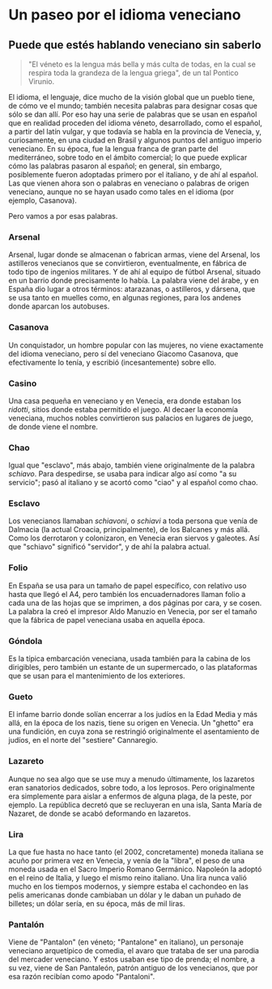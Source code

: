 # Un paseo por el idioma veneciano
## Puede que estés hablando veneciano sin saberlo

> "El véneto es la lengua más bella y más culta de todas, en la cual se respira
> toda la grandeza de la lengua griega", de un tal Pontico Virunio.

El idioma, el lenguaje, dice mucho de la visión global que un pueblo tiene, de
cómo ve el mundo; también necesita palabras para designar cosas que sólo se dan
allí. Por eso hay una serie de palabras que se usan en español que en realidad
proceden del idioma véneto, desarrollado, como el español, a partir del latín
vulgar, y que todavía se habla en la provincia de Venecia, y, curiosamente, en
una ciudad en Brasil y algunos puntos del antiguo imperio veneciano. En su
época, fue la lengua franca de gran parte del mediterráneo, sobre todo en el
ámbito comercial; lo que puede explicar cómo las palabras pasaron al español; en
general, sin embargo, posiblemente fueron adoptadas primero por el italiano, y
de ahí al español. Las que vienen ahora son o palabras en veneciano o palabras de origen veneciano, aunque no se hayan usado como tales en el idioma (por ejemplo, Casanova).

Pero vamos a por esas palabras.

### Arsenal

Arsenal, lugar donde se almacenan o fabrican armas, viene del Arsenal, los
astilleros venecianos que se convirtieron, eventualmente, en fábrica de todo
tipo de ingenios militares. Y de ahí al equipo de fútbol Arsenal, situado en un
barrio donde precisamente lo había. La palabra viene del árabe, y en España dio
lugar a otros términos: atarazanas, o astilleros, y dársena, que se usa tanto en
muelles como, en algunas regiones, para los andenes donde aparcan los autobuses.

### Casanova

Un conquistador, un hombre popular con las mujeres, no viene exactamente del
idioma veneciano, pero sí del veneciano Giacomo Casanova, que efectivamente lo
tenía, y escribió (incesantemente) sobre ello.

### Casino

Una casa pequeña en veneciano y en Venecia, era donde estaban los *ridotti*,
sitios donde estaba permitido el juego. Al decaer la economía veneciana, muchos
nobles convirtieron sus palacios en lugares de juego, de donde viene el nombre.

### Chao

Igual que "esclavo", más abajo, también viene originalmente de la palabra
*schiavo*. Para despedirse, se usaba para indicar algo así como "a su
servicio"; pasó al italiano y se acortó como "ciao" y al español como chao.

### Esclavo

Los venecianos llamaban *schiavoni*, o *schiavi* a toda persona que venía de
Dalmacia (la actual Croacia, principalmente), de los Balcanes y más allá. Como
los derrotaron y colonizaron, en
Venecia eran siervos y galeotes. Así que "schiavo" significó "servidor", y de
ahí la palabra actual.

### Folio

En España se usa para un tamaño de papel específico, con relativo uso hasta que llegó el A4, pero también los encuadernadores llaman folio a cada una de las hojas que se imprimen, a dos páginas por cara, y se cosen. La palabra la creó el impresor Aldo Manuzio en Venecia, por ser el tamaño que la fábrica de papel veneciana usaba en aquella época.

### Góndola

Es la típica embarcación veneciana, usada también para la cabina de los
dirigibles, pero también un estante de un supermercado, o las plataformas que se
usan para el mantenimiento de los exteriores.

### Gueto

El infame barrio donde solían encerrar a los judíos en la Edad Media y más allá,
en la época de los nazis, tiene su origen en Venecia. Un "ghetto" era una
fundición, en cuya zona se restringió originalmente el asentamiento de
judíos, en el norte del "sestiere" Cannaregio.

### Lazareto

Aunque no sea algo que se use muy a menudo últimamente, los lazaretos eran sanatorios dedicados, sobre todo, a los leprosos. Pero originalmente era simplemente para aislar a enfermos de alguna plaga, de la peste, por ejemplo. La república decretó que se recluyeran en una isla, Santa María de Nazaret, de donde se acabó deformando en lazaretos.

### Lira

La que fue hasta no hace tanto (el 2002, concretamente) moneda italiana se acuño
por primera vez en Venecia, y venía de la "libra", el peso de una moneda usada
en el Sacro Imperio Romano Germánico. Napoleón la adoptó en el reino de Italia,
y luego el mismo reino italiano. Una lira nunca valió mucho en los tiempos
modernos, y siempre estaba el cachondeo en las pelis americanas donde cambiaban
un dólar y le daban un puñado de billetes; un dólar sería, en su época, más de
mil liras.

### Pantalón

Viene de "Pantalon" (en véneto; "Pantalone" en italiano), un personaje veneciano
arquetípico de comedia, el avaro que trataba de ser una parodia del mercader
veneciano. Y estos usaban ese tipo de prenda; el nombre, a su vez, viene de San
Pantaleón, patrón antiguo de los venecianos, que por esa razón recibían como
apodo "Pantaloni".
